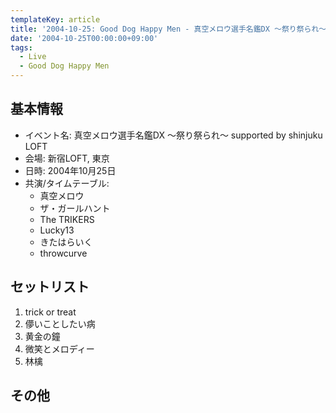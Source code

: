 ```yaml
---
templateKey: article
title: '2004-10-25: Good Dog Happy Men - 真空メロウ選手名鑑DX ～祭り祭られ～ supported by shinjuku LOFT at 新宿LOFT'
date: '2004-10-25T00:00:00+09:00'
tags:
  - Live
  - Good Dog Happy Men
---
```

## 基本情報

* イベント名: 真空メロウ選手名鑑DX ～祭り祭られ～ supported by shinjuku LOFT
* 会場: 新宿LOFT, 東京
* 日時: 2004年10月25日
* 共演/タイムテーブル:
  * 真空メロウ
  * ザ・ガールハント
  * The TRIKERS
  * Lucky13
  * きたはらいく
  * throwcurve

## セットリスト

1. trick or treat
1. 儚いことしたい病
1. 黄金の鐘
1. 微笑とメロディー
1. 林檎 

## その他

